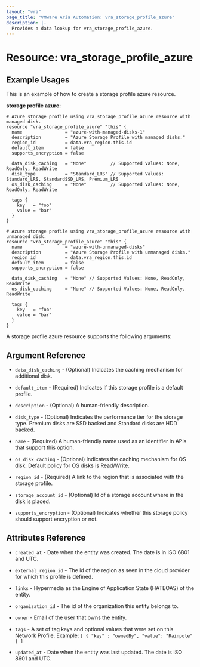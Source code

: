 ```yaml
---
layout: "vra"
page_title: "VMware Aria Automation: vra_storage_profile_azure"
description: |-
  Provides a data lookup for vra_storage_profile_azure.
---
```


# Resource: vra_storage_profile_azure

## Example Usages

This is an example of how to create a storage profile azure resource.

**storage profile azure:**

```hcl
# Azure storage profile using vra_storage_profile_azure resource with managed disk.
resource "vra_storage_profile_azure" "this" {
  name                = "azure-with-managed-disks-1"
  description         = "Azure Storage Profile with managed disks."
  region_id           = data.vra_region.this.id
  default_item        = false
  supports_encryption = false

  data_disk_caching   = "None"         // Supported Values: None, ReadOnly, ReadWrite
  disk_type           = "Standard_LRS" // Supported Values: Standard_LRS, StandardSSD_LRS, Premium_LRS
  os_disk_caching     = "None"         // Supported Values: None, ReadOnly, ReadWrite

  tags {
    key   = "foo"
    value = "bar"
  }
}

# Azure storage profile using vra_storage_profile_azure resource with unmanaged disk.
resource "vra_storage_profile_azure" "this" {
  name                = "azure-with-unmanaged-disks"
  description         = "Azure Storage Profile with unmanaged disks."
  region_id           = data.vra_region.this.id
  default_item        = false
  supports_encryption = false

  data_disk_caching   = "None" // Supported Values: None, ReadOnly, ReadWrite
  os_disk_caching     = "None" // Supported Values: None, ReadOnly, ReadWrite

  tags {
    key   = "foo"
    value = "bar"
  }
}
```

A storage profile azure resource supports the following arguments:

## Argument Reference

* `data_disk_caching` - (Optional) Indicates the caching mechanism for additional disk.

* `default_item` - (Required) Indicates if this storage profile is a default profile.

* `description` - (Optional) A human-friendly description.

* `disk_type` - (Optional) Indicates the performance tier for the storage type. Premium disks are SSD backed and Standard disks are HDD backed.

* `name` - (Required) A human-friendly name used as an identifier in APIs that support this option.

* `os_disk_caching` - (Optional) Indicates the caching mechanism for OS disk. Default policy for OS disks is Read/Write.

* `region_id` - (Required) A link to the region that is associated with the storage profile.

* `storage_account_id` - (Optional) Id of a storage account where in the disk is placed.

* `supports_encryption` - (Optional) Indicates whether this storage policy should support encryption or not.

## Attributes Reference

* `created_at` - Date when the entity was created. The date is in ISO 6801 and UTC.

* `external_region_id` - The id of the region as seen in the cloud provider for which this profile is defined.

* `links` - Hypermedia as the Engine of Application State (HATEOAS) of the entity.

* `organization_id` - The id of the organization this entity belongs to.

* `owner` - Email of the user that owns the entity.

* `tags` - A set of tag keys and optional values that were set on this Network Profile. Example: `[ { "key" : "ownedBy", "value": "Rainpole" } ]`

* `updated_at` - Date when the entity was last updated. The date is ISO 8601 and UTC.
